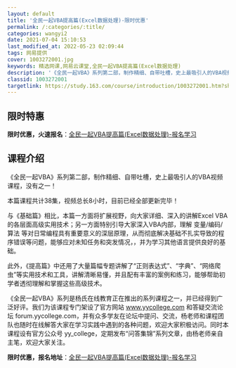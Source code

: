 ```yaml
---
layout: default
title: '全民一起VBA提高篇(Excel数据处理)-限时优惠'
permalink: /:categories/:title/
categories: wangyi2
date: 2021-07-04 15:10:53
last_modified_at: 2022-05-23 02:09:44
tags: 网易提供
cover: 1003272001.jpg
keywords: 精选网课,网易云课堂,全民一起VBA提高篇(Excel数据处理)
description: '《全民一起VBA》系列第二部，制作精细、自带吐槽，史上最吸引人的VBA视频课程，没有之一！本篇课程共计38集，视频总长8'
classid: 1003272001
targetlink: https://study.163.com/course/introduction/1003272001.htm?share=1&shareId=1025206652&utm_campaign=share&utm_medium=iphoneShare&utm_source=&utm_u=1025206652
---
```


## 限时特惠

**限时优惠，火速报名**：[全民一起VBA提高篇(Excel数据处理)-报名学习](https://study.163.com/course/introduction/1003272001.htm?share=1&shareId=1025206652&utm_campaign=share&utm_medium=iphoneShare&utm_source=&utm_u=1025206652)

## 课程介绍

《全民一起VBA》系列第二部，制作精细、自带吐槽，史上最吸引人的VBA视频课程，没有之一！



本篇课程共计38集，视频总长8小时，目前已经全部更新完毕！



与《基础篇》相比，本篇一方面将扩展视野，向大家详细、深入的讲解Excel VBA的各层面高级实用技术；另一方面特别引导大家深入VBA内部，理解 变量/编码/算法 等对日常编程具有重要意义的深层原理，从而彻底解决基础不扎实导致的程序错误等问题，能够应对未知任务和突发情况，，并为学习其他语言提供良好的基础。



此外，《提高篇》中还用了大量篇幅专题讲解了“正则表达式”、“字典”、“网络爬虫”等实用技术和工具，讲解清晰易懂，并且配有丰富的案例和练习，能够帮助初学者透彻理解和掌握这些高级技术。



《全民一起VBA》系列是杨氏在线教育正在推出的系列课程之一，并已经得到广泛好评。我们为该课程专门架设了官方网站 www.yycollege.com 和答疑交流论坛 forum.yycollege.com，并有众多学友在论坛中提问、交流，杨老师和课程团队也随时在线解答大家在学习实践中遇到的各种问题，欢迎大家积极访问。同时本课程设有官方公众号 yy_college，定期发布“问答集锦”系列文章，由杨老师亲自主笔，欢迎大家关注。

**限时优惠，报名地址**：[全民一起VBA提高篇(Excel数据处理)-报名学习](https://study.163.com/course/introduction/1003272001.htm?share=1&shareId=1025206652&utm_campaign=share&utm_medium=iphoneShare&utm_source=&utm_u=1025206652)

